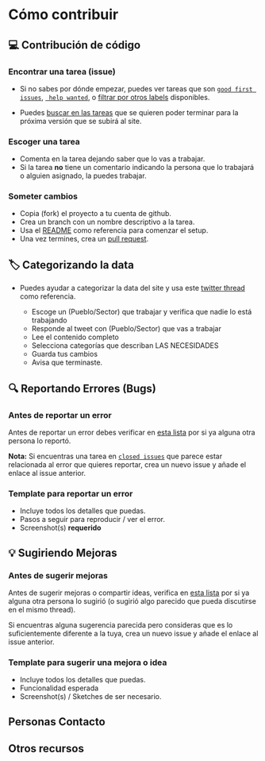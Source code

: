 # Cómo contribuir

## 💻 Contribución de código

### Encontrar una tarea (issue)

* Si no sabes por dónde empezar, puedes ver tareas que son [`good first issues`](https://github.com/Code4PuertoRico/suministrospr/labels/good%20first%20issue), [` help wanted`](https://github.com/Code4PuertoRico/suministrospr/labels/help%20wanted), o [filtrar por otros labels](https://github.com/Code4PuertoRico/suministrospr/labels) disponibles. 

* Puedes [buscar en las tareas](https://github.com/Code4PuertoRico/suministrospr/milestones) que se quieren poder terminar para la próxima versión que se subirá al site. 
  
### Escoger una tarea
- Comenta en la tarea dejando saber que lo vas a trabajar. 
- Si la tarea **no** tiene un comentario indicando la persona que lo trabajará o alguien asignado, la puedes trabajar.

### Someter cambios
- Copia (fork) el proyecto a tu cuenta de github. 
- Crea un branch con un nombre descriptivo a la tarea.
- Usa el [README](https://github.com/Code4PuertoRico/suministrospr/blob/master/README.md) como referencia para comenzar el setup. 
- Una vez termines, crea un [pull request](https://help.github.com/en/articles/creating-a-pull-request).

## 🏷 Categorizando la data

* Puedes ayudar a categorizar la data del site y usa este [twitter thread](https://twitter.com/gcollazo/status/12188988457001492490) como referencia. 

  * Escoge un (Pueblo/Sector) que trabajar y verifica que nadie lo está trabajando
  * Responde al tweet con (Pueblo/Sector) que vas a trabajar
  * Lee el contenido completo
  * Selecciona categorías que describan LAS NECESIDADES
  * Guarda tus cambios
  * Avisa que terminaste. 

## 🔍 Reportando Errores (Bugs) 

### Antes de reportar un error

Antes de reportar un error debes verificar en [esta lista](https://github.com/Code4PuertoRico/suministrospr/issues?q=is%3Aissue+label%3Abug) por si ya alguna otra persona lo reportó. 

**Nota:** Si encuentras una tarea en [`closed issues`](https://github.com/Code4PuertoRico/suministrospr/issues?q=is%3Aissue+is%3Aclosed) que parece estar relacionada al error que quieres reportar, crea un nuevo issue y añade el enlace al issue anterior. 

### Template para reportar un error
- Incluye todos los detalles que puedas. 
- Pasos a seguir para reproducir / ver el error. 
- Screenshot(s) **requerido**

## 💡 Sugiriendo Mejoras

### Antes de sugerir mejoras

Antes de sugerir mejoras o compartir ideas, verifica en [esta lista](https://github.com/Code4PuertoRico/suministrospr/issues?q=is%3Aopen+is%3Aissue) por si ya alguna otra persona lo sugirió (o sugirió algo parecido que pueda discutirse en el mismo thread). 

Si encuentras alguna sugerencia parecida pero consideras que es lo suficientemente diferente a la tuya, crea un nuevo issue y añade el enlace al issue anterior. 

### Template para sugerir una mejora o idea
- Incluye todos los detalles que puedas.
- Funcionalidad esperada
- Screenshot(s) / Sketches de ser necesario. 

## Personas Contacto

## Otros recursos 

